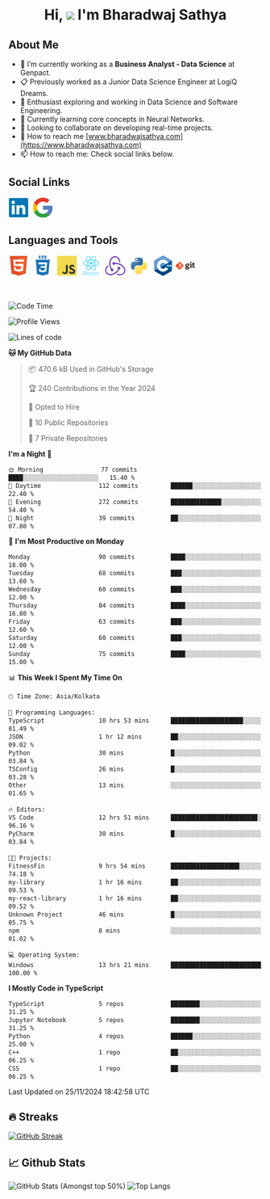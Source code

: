 <h1 align="center"> Hi, <img src="https://media.giphy.com/media/hvRJCLFzcasrR4ia7z/giphy.gif" width="30px"/> I'm Bharadwaj Sathya</h1>

## About Me

- 💼 I’m currently working as a <strong>Business Analyst - Data Science</strong> at Genpact.
- 📋 Previously worked as a Junior Data Science Engineer at LogiQ Dreams.
- 🧭 Enthusiast exploring and working in Data Science and Software Engineering.
- 🌱 Currently learning core concepts in Neural Networks.
- 💞️ Looking to collaborate on developing real-time projects.
- 👀 How to reach me [www.bharadwajsathya.com](https://www.bharadwajsathya.com)
- 📫 How to reach me: Check social links below.

## Social Links

<div>
  <img src="https://github.com/devicons/devicon/blob/master/icons/linkedin/linkedin-original.svg" title="Linked In" alt="Linked In" width="40" height="40" />&nbsp;
  <img src="https://github.com/devicons/devicon/blob/master/icons/google/google-original.svg" title="Gmail" alt="Gmail" width="40" height="40" />&nbsp;
</div>

## Languages and Tools

<div>
  <img src="https://github.com/devicons/devicon/blob/master/icons/html5/html5-original.svg" title="HTML5" alt="HTML" width="40" height="40" />&nbsp;
  <img src="https://github.com/devicons/devicon/blob/master/icons/css3/css3-plain-wordmark.svg" title="CSS3" alt="CSS" width="40" height="40" />&nbsp;
  <img src="https://github.com/devicons/devicon/blob/master/icons/javascript/javascript-original.svg" title="JavaScript" alt="JavaScript" width="40" height="40" />&nbsp;
  <img src="https://github.com/devicons/devicon/blob/master/icons/react/react-original-wordmark.svg" title="React" alt="React" width="40" height="40" />&nbsp;
  <img src="https://github.com/devicons/devicon/blob/master/icons/redux/redux-original.svg" title="Redux" alt="Redux" width="40" height="40" />&nbsp;
  <img src="https://github.com/devicons/devicon/blob/master/icons/python/python-original.svg" title="Python" alt="Python" width="40" height="40" />&nbsp;
  <img src="https://github.com/devicons/devicon/blob/master/icons/cplusplus/cplusplus-original.svg" title="C++" alt="C++" width="40" height="40" />
  <img src="https://github.com/devicons/devicon/blob/master/icons/git/git-original-wordmark.svg" title="Git" alt="Git" width="40" height="40" />
</div>
<br></br>

<!--START_SECTION:waka-->
![Code Time](http://img.shields.io/badge/Code%20Time-514%20hrs%2023%20mins-blue)

![Profile Views](http://img.shields.io/badge/Profile%20Views-0-blue)

![Lines of code](https://img.shields.io/badge/From%20Hello%20World%20I%27ve%20Written-4.6%20million%20lines%20of%20code-blue)

**🐱 My GitHub Data** 

> 📦 470.6 kB Used in GitHub's Storage 
 > 
> 🏆 240 Contributions in the Year 2024
 > 
> 💼 Opted to Hire
 > 
> 📜 10 Public Repositories 
 > 
> 🔑 7 Private Repositories 
 > 
**I'm a Night 🦉** 

```text
🌞 Morning                77 commits          ████░░░░░░░░░░░░░░░░░░░░░   15.40 % 
🌆 Daytime                112 commits         ██████░░░░░░░░░░░░░░░░░░░   22.40 % 
🌃 Evening                272 commits         ██████████████░░░░░░░░░░░   54.40 % 
🌙 Night                  39 commits          ██░░░░░░░░░░░░░░░░░░░░░░░   07.80 % 
```
📅 **I'm Most Productive on Monday** 

```text
Monday                   90 commits          ████░░░░░░░░░░░░░░░░░░░░░   18.00 % 
Tuesday                  68 commits          ███░░░░░░░░░░░░░░░░░░░░░░   13.60 % 
Wednesday                60 commits          ███░░░░░░░░░░░░░░░░░░░░░░   12.00 % 
Thursday                 84 commits          ████░░░░░░░░░░░░░░░░░░░░░   16.80 % 
Friday                   63 commits          ███░░░░░░░░░░░░░░░░░░░░░░   12.60 % 
Saturday                 60 commits          ███░░░░░░░░░░░░░░░░░░░░░░   12.00 % 
Sunday                   75 commits          ████░░░░░░░░░░░░░░░░░░░░░   15.00 % 
```


📊 **This Week I Spent My Time On** 

```text
🕑︎ Time Zone: Asia/Kolkata

💬 Programming Languages: 
TypeScript               10 hrs 53 mins      ████████████████████░░░░░   81.49 % 
JSON                     1 hr 12 mins        ██░░░░░░░░░░░░░░░░░░░░░░░   09.02 % 
Python                   30 mins             █░░░░░░░░░░░░░░░░░░░░░░░░   03.84 % 
TSConfig                 26 mins             █░░░░░░░░░░░░░░░░░░░░░░░░   03.28 % 
Other                    13 mins             ░░░░░░░░░░░░░░░░░░░░░░░░░   01.65 % 

🔥 Editors: 
VS Code                  12 hrs 51 mins      ████████████████████████░   96.16 % 
PyCharm                  30 mins             █░░░░░░░░░░░░░░░░░░░░░░░░   03.84 % 

🐱‍💻 Projects: 
FitnessFin               9 hrs 54 mins       ███████████████████░░░░░░   74.18 % 
my-library               1 hr 16 mins        ██░░░░░░░░░░░░░░░░░░░░░░░   09.53 % 
my-react-library         1 hr 16 mins        ██░░░░░░░░░░░░░░░░░░░░░░░   09.52 % 
Unknown Project          46 mins             █░░░░░░░░░░░░░░░░░░░░░░░░   05.75 % 
npm                      8 mins              ░░░░░░░░░░░░░░░░░░░░░░░░░   01.02 % 

💻 Operating System: 
Windows                  13 hrs 21 mins      █████████████████████████   100.00 % 
```

**I Mostly Code in TypeScript** 

```text
TypeScript               5 repos             ████████░░░░░░░░░░░░░░░░░   31.25 % 
Jupyter Notebook         5 repos             ████████░░░░░░░░░░░░░░░░░   31.25 % 
Python                   4 repos             ██████░░░░░░░░░░░░░░░░░░░   25.00 % 
C++                      1 repo              ██░░░░░░░░░░░░░░░░░░░░░░░   06.25 % 
CSS                      1 repo              ██░░░░░░░░░░░░░░░░░░░░░░░   06.25 % 
```




 Last Updated on 25/11/2024 18:42:58 UTC
<!--END_SECTION:waka-->

## 🔥 Streaks

[![GitHub Streak](https://streak-stats.demolab.com?user=Bharadwaj-Sathya)](https://git.io/streak-stats)

## 📈 Github Stats 

![GitHub Stats (Amongst top 50%)](https://github-readme-stats.vercel.app/api?username=Bharadwaj-Sathya&show_icons=true&hide=issues,prs&theme=radical)
![Top Langs](https://github-readme-stats.vercel.app/api/top-langs/?username=Bharadwaj-Sathya&layout=compact&langs_count=4&theme=radical)
